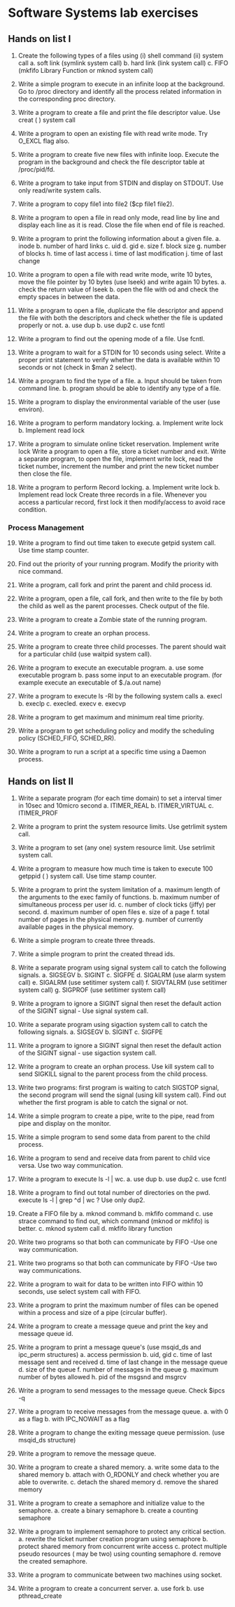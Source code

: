 # Software Systems lab exercises

## Hands on list I

1. Create the following types of a files using (i) shell command (ii) system call
   a. soft link (symlink system call)
   b. hard link (link system call)
   c. FIFO (mkfifo Library Function or mknod system call)

2. Write a simple program to execute in an infinite loop at the background. Go to /proc directory and identify all the process related information in the corresponding proc directory.

3. Write a program to create a file and print the file descriptor value. Use creat ( ) system call

4. Write a program to open an existing file with read write mode. Try O_EXCL flag also.

5. Write a program to create five new files with infinite loop. Execute the program in the background and check the file descriptor table at /proc/pid/fd.

6. Write a program to take input from STDIN and display on STDOUT. Use only read/write system calls.

7. Write a program to copy file1 into file2 ($cp file1 file2).

8. Write a program to open a file in read only mode, read line by line and display each line as it is read. Close the file when end of file is reached.

9. Write a program to print the following information about a given file.
   a. inode
   b. number of hard links
   c. uid
   d. gid
   e. size
   f. block size
   g. number of blocks
   h. time of last access
   i. time of last modification
   j. time of last change

10. Write a program to open a file with read write mode, write 10 bytes, move the file pointer by 10 bytes (use lseek) and write again 10 bytes.
    a. check the return value of lseek
    b. open the file with od and check the empty spaces in between the data.

11. Write a program to open a file, duplicate the file descriptor and append the file with both the descriptors and check whether the file is updated properly or not.
    a. use dup
    b. use dup2
    c. use fcntl

12. Write a program to find out the opening mode of a file. Use fcntl.

13. Write a program to wait for a STDIN for 10 seconds using select. Write a proper print statement to verify whether the data is available within 10 seconds or not (check in $man 2 select).

14. Write a program to find the type of a file.
    a. Input should be taken from command line.
    b. program should be able to identify any type of a file.

15. Write a program to display the environmental variable of the user (use environ).

16. Write a program to perform mandatory locking.
    a. Implement write lock
    b. Implement read lock

17. Write a program to simulate online ticket reservation. Implement write lock
    Write a program to open a file, store a ticket number and exit. Write a separate program, to open the file, implement write lock, read the ticket number, increment the           number and print the new ticket number then close the file.

18. Write a program to perform Record locking.
    a. Implement write lock
    b. Implement read lock
    Create three records in a file. Whenever you access a particular record, first lock it then modify/access to avoid race condition.

### Process Management
19. Write a program to find out time taken to execute getpid system call. Use time stamp counter.

20. Find out the priority of your running program. Modify the priority with nice command.

21. Write a program, call fork and print the parent and child process id.

22. Write a program, open a file, call fork, and then write to the file by both the child as well as the parent processes. Check output of the file.

23. Write a program to create a Zombie state of the running program.

24. Write a program to create an orphan process.

25. Write a program to create three child processes. The parent should wait for a particular child (use waitpid system call).

26. Write a program to execute an executable program.
    a. use some executable program
    b. pass some input to an executable program. (for example execute an executable of $./a.out name)

27. Write a program to execute ls -Rl by the following system calls
    a. execl
    b. execlp
    c. execled. execv
    e. execvp

28. Write a program to get maximum and minimum real time priority.

29. Write a program to get scheduling policy and modify the scheduling policy (SCHED_FIFO, SCHED_RR).

30. Write a program to run a script at a specific time using a Daemon process.

## Hands on list II

1. Write a separate program (for each time domain) to set a interval timer in 10sec and 10micro second
   a. ITIMER_REAL
   b. ITIMER_VIRTUAL
   c. ITIMER_PROF

2. Write a program to print the system resource limits. Use getrlimit system call.

3. Write a program to set (any one) system resource limit. Use setrlimit system call.

4. Write a program to measure how much time is taken to execute 100 getppid ( ) system call. Use time stamp counter.

5. Write a program to print the system limitation of
   a. maximum length of the arguments to the exec family of functions.
   b. maximum number of simultaneous process per user id.
   c. number of clock ticks (jiffy) per second.
   d. maximum number of open files
   e. size of a page
   f. total number of pages in the physical memory
   g. number of currently available pages in the physical memory.

6. Write a simple program to create three threads.

7. Write a simple program to print the created thread ids.

8. Write a separate program using signal system call to catch the following signals.
   a. SIGSEGV
   b. SIGINT
   c. SIGFPE
   d. SIGALRM (use alarm system call)
   e. SIGALRM (use setitimer system call)
   f. SIGVTALRM (use setitimer system call)
   g. SIGPROF (use setitimer system call)

9. Write a program to ignore a SIGINT signal then reset the default action of the SIGINT signal - Use signal system call.

10. Write a separate program using sigaction system call to catch the following signals.
    a. SIGSEGV
    b. SIGINT
    c. SIGFPE

11. Write a program to ignore a SIGINT signal then reset the default action of the SIGINT signal - use sigaction system call.

12. Write a program to create an orphan process. Use kill system call to send SIGKILL signal to the parent process from the child process.

13. Write two programs: first program is waiting to catch SIGSTOP signal, the second program will send the signal (using kill system call). Find out whether the first program      is able to catch the signal or not.

14. Write a simple program to create a pipe, write to the pipe, read from pipe and display on the monitor.

15. Write a simple program to send some data from parent to the child process.

16. Write a program to send and receive data from parent to child vice versa. Use two way communication.

17. Write a program to execute ls -l | wc.
    a. use dup
    b. use dup2
    c. use fcntl

18. Write a program to find out total number of directories on the pwd. execute ls -l | grep ^d | wc ? Use only dup2.

19. Create a FIFO file by
    a. mknod command
    b. mkfifo command
    c. use strace command to find out, which command (mknod or mkfifo) is better.
    c. mknod system call
    d. mkfifo library function

20. Write two programs so that both can communicate by FIFO -Use one way communication.

21. Write two programs so that both can communicate by FIFO -Use two way communications.

22. Write a program to wait for data to be written into FIFO within 10 seconds, use select system call with FIFO.

23. Write a program to print the maximum number of files can be opened within a process and size of a pipe (circular buffer).

24. Write a program to create a message queue and print the key and message queue id.

25. Write a program to print a message queue's (use msqid_ds and ipc_perm structures)
    a. access permission
    b. uid, gid
    c. time of last message sent and received
    d. time of last change in the message queue
    d. size of the queue
    f. number of messages in the queue
    g. maximum number of bytes allowed
    h. pid of the msgsnd and msgrcv

26. Write a program to send messages to the message queue. Check $ipcs -q

27. Write a program to receive messages from the message queue.
    a. with 0 as a flag
    b. with IPC_NOWAIT as a flag

28. Write a program to change the exiting message queue permission. (use msqid_ds structure)

29. Write a program to remove the message queue.

30. Write a program to create a shared memory.
    a. write some data to the shared memory
    b. attach with O_RDONLY and check whether you are able to overwrite.
    c. detach the shared memory
    d. remove the shared memory

31. Write a program to create a semaphore and initialize value to the semaphore.
    a. create a binary semaphore
    b. create a counting semaphore

32. Write a program to implement semaphore to protect any critical section.
    a. rewrite the ticket number creation program using semaphore
    b. protect shared memory from concurrent write access
    c. protect multiple pseudo resources ( may be two) using counting semaphore
    d. remove the created semaphore.

33. Write a program to communicate between two machines using socket.

34. Write a program to create a concurrent server.
    a. use fork
    b. use pthread_create
